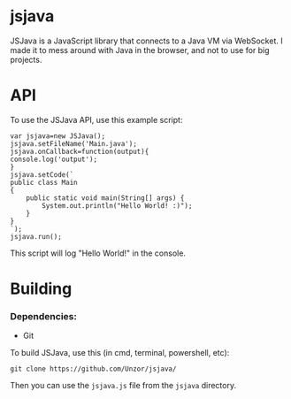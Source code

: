 # jsjava
JSJava is a JavaScript library that connects to a Java VM via WebSocket. I made it to mess around with Java in the browser, and not to use for big projects.

# API
To use the JSJava API, use this example script:

```
var jsjava=new JSJava();
jsjava.setFileName('Main.java');
jsjava.onCallback=function(output){
console.log('output');
}
jsjava.setCode(`
public class Main
{
    public static void main(String[] args) {
        System.out.println("Hello World! :)");
    }
}
`);
jsjava.run();
```
This script will log "Hello World!" in the console.


# Building
### Dependencies:
- Git

To build JSJava, use this (in cmd, terminal, powershell, etc):
```
git clone https://github.com/Unzor/jsjava/
```

Then you can use the ```jsjava.js``` file from the ```jsjava``` directory.







